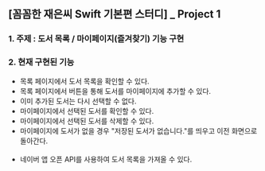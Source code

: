 ## [꼼꼼한 재은씨 Swift 기본편 스터디] _ Project 1
### 1. 주제 : 도서 목록 / 마이페이지(즐겨찾기) 기능 구현
### 2. 현재 구현된 기능
+ 목록 페이지에서 도서 목록을 확인할 수 있다.
+ 목록 페이지에서 버튼을 통해 도서를 마이페이지에 추가할 수 있다.
+ 이미 추가된 도서는 다시 선택할 수 없다.
+ 마이페이지에서 선택된 도서를 확인할 수 있다.
+ 마이페이지에서 선택된 도서를 삭제할 수 있다.
+ 마이페이지에 도서가 없을 경우 "저장된 도서가 없습니다."를 띄우고 이전 화면으로 돌아간다.<br><br>
+ 네이버 앱 오픈 API를 사용하여 도서 목록을 가져올 수 있다.
